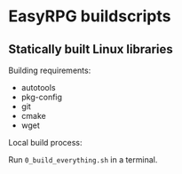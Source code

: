 # EasyRPG buildscripts

## Statically built Linux libraries

Building requirements:

 - autotools
 - pkg-config
 - git
 - cmake
 - wget

Local build process:

Run `0_build_everything.sh` in a terminal.
